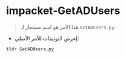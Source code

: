 # impacket-GetADUsers

> هذا الأمر هو اسم مستعار لـ `GetADUsers.py`.

- إعرض التوثيقات للأمر الأصلي:

`tldr GetADUsers.py`
